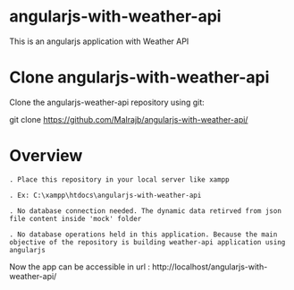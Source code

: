 # angularjs-with-weather-api

This is an angularjs application with Weather API

# Clone angularjs-with-weather-api

Clone the angularjs-weather-api repository using git:

git clone https://github.com/Malrajb/angularjs-with-weather-api/

# Overview

	. Place this repository in your local server like xampp 

	. Ex: C:\xampp\htdocs\angularjs-with-weather-api

	. No database connection needed. The dynamic data retirved from json file content inside 'mock' folder	  

	. No database operations held in this application. Because the main objective of the repository is building weather-api application using angularjs 	

Now the app can be accessible in url : http://localhost/angularjs-with-weather-api/ 